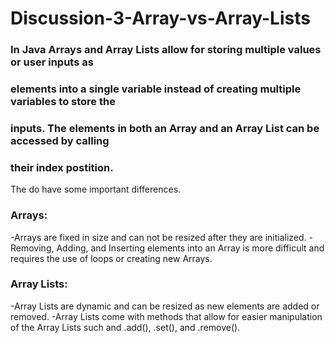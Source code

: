 # Discussion-3-Array-vs-Array-Lists
### In Java Arrays and Array Lists allow for storing multiple values or user inputs as 
### elements into a single variable instead of creating multiple variables to store the 
### inputs. The elements in both an Array and an Array List can be accessed by calling 
### their index postition. 

The do have some important differences.

### Arrays:
-Arrays are fixed in size and can not be resized
 after they are initialized.
-Removing, Adding, and Inserting elements into an Array is more difficult and requires the use of loops or creating new Arrays.

### Array Lists:
-Array Lists are dynamic and can be resized as new elements are added or removed.
-Array Lists come with methods that allow for easier manipulation of the Array Lists such and .add(), .set(), and .remove().
